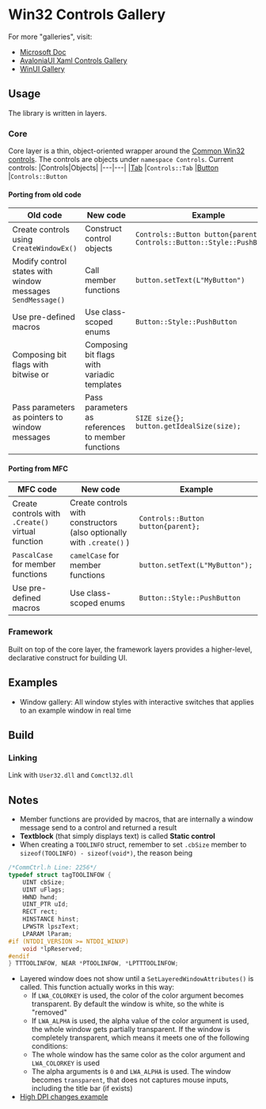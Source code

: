 # Win32 Controls Gallery

For more "galleries", visit:
- [Microsoft Doc](https://docs.microsoft.com/en-us/windows/win32/controls/individual-control-info)
- [AvaloniaUI Xaml Controls Gallery](https://github.com/AvaloniaUI/XamlControlsGallery)
- [WinUI Gallery](https://github.com/microsoft/WinUI-Gallery)

## Usage
The library is written in layers.

### Core
Core layer is a thin, object-oriented wrapper around the [Common Win32 controls](https://docs.microsoft.com/en-us/windows/win32/controls/window-controls).
The controls are objects under `namespace Controls`. 
Current controls:
|Controls|Objects|
|---|---|
|[Tab](https://docs.microsoft.com/en-us/windows/win32/controls/tab-control-reference) |`Controls::Tab`
|[Button](https://docs.microsoft.com/en-us/windows/win32/controls/buttons) |`Controls::Button`

#### Porting from old code
| Old code | New code| Example
|---|---|---|
|Create controls using `CreateWindowEx()`|Construct control objects| `Controls::Button button{parent, Controls::Button::Style::PushButton}`
|Modify control states with window messages `SendMessage()`|Call member functions|`button.setText(L"MyButton")`
|Use pre-defined macros| Use class-scoped enums | `Button::Style::PushButton`
|Composing bit flags with bitwise or  | Composing bit flags with variadic templates | 
|Pass parameters as pointers to window messages | Pass parameters as references to member functions | `SIZE size{}; button.getIdealSize(size);`

#### Porting from MFC
|MFC code | New code | Example
|---|---|---|
|Create controls with `.Create()` virtual function | Create controls with constructors (also optionally with `.create()` ) | `Controls::Button button{parent};`
|`PascalCase` for member functions | `camelCase` for member functions | `button.setText(L"MyButton");`
|Use pre-defined macros | Use class-scoped enums | `Button::Style::PushButton`



### Framework
Built on top of the core layer, the framework layers provides a higher-level, declarative construct for building UI.


## Examples
- Window gallery: All window styles with interactive switches that applies to an example window in real time

## Build
### Linking
Link with `User32.dll` and `Comctl32.dll`

## Notes
- Member functions are provided by macros, that are internally a window message send to a control and returned a result
- **Textblock** (that simply displays text) is called **Static control**
- When creating a `TOOLINFO` struct, remember to set `.cbSize` member to `sizeof(TOOLINFO) - sizeof(void*)`, the
  reason being
```cpp
/*CommCtrl.h Line: 2256*/
typedef struct tagTOOLINFOW {
    UINT cbSize;
    UINT uFlags;
    HWND hwnd;
    UINT_PTR uId;
    RECT rect;
    HINSTANCE hinst;
    LPWSTR lpszText;
    LPARAM lParam;
#if (NTDDI_VERSION >= NTDDI_WINXP)
    void *lpReserved;
#endif
} TTTOOLINFOW, NEAR *PTOOLINFOW, *LPTTTOOLINFOW;
```
- Layered window does not show until a `SetLayeredWindowAttributes()` is called. 
  This function actually works in this way:
    + If `LWA_COLORKEY` is used, the color of the color argument becomes transparent.
	  By default the window is white, so the white is "removed"
	+ If `LWA_ALPHA` is used, the alpha value of the color argument is used, the whole window gets partially transparent.
	If the window is completely transparent, which means it meets one of the following conditions:
	+ The whole window has the same color as the color argument and `LWA_COLORKEY` is used
	+ The alpha arguments is `0` and `LWA_ALPHA` is used.
	The window becomes `transparent`, that does not captures mouse inputs, including the title bar (if exists)
- [High DPI changes example](https://github.com/microsoft/Windows-classic-samples/blob/main/Samples/DPIAwarenessPerWindow/client/DpiAwarenessContext.cpp)